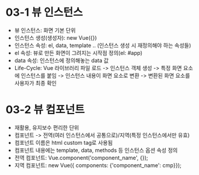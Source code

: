 # 03-1 뷰 인스턴스
* 뷰 인스턴스: 화면 기본 단위
* 인스턴스 생성(생성자): new Vue({})
* 인스턴스 속성: el, data, template .. (인스턴스 생성 시 재정의해야 하는 속성들)
* el 속성: 뷰로 만든 화면이 그려지는 시작점 정의(el: #app)
* data 속성: 인스턴스에 정의해놓는 data 값
* Life-Cycle: Vue 라이브러리 파일 로드 -> 인스턴스 객체 생성 -> 특정 화면 요소에 인스턴스를 붙임 -> 인스턴스 내용이 화면 요소로 변환 -> 변환된 화면 요소를 사용자가 최종 확인

# 03-2 뷰 컴포넌트
* 재활용, 유지보수 편리한 단위
* 컴포넌트 -> 전역(여러 인스턴스에서 공통으로)/지역(특정 인스턴스에서만 유효)
* 컴포넌트 이름은 html custom tag로 사용됨
* 컴포넌트 내용에는 template, data, methods 등 인스턴스 옵션 속성 정의
* 전역 컴포넌트: Vue.component('component_name', {});
* 지역 컴포넌트: new Vue({ components: {'component_name': cmp}});
